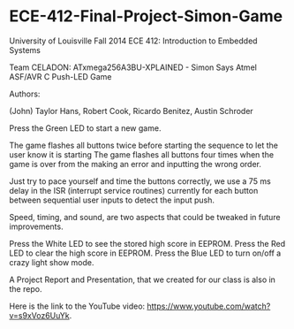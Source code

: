 ECE-412-Final-Project-Simon-Game
================================

University of Louisville
Fall 2014
ECE 412: Introduction to Embedded Systems

Team CELADON: ATxmega256A3BU-XPLAINED - Simon Says Atmel ASF/AVR C Push-LED Game

Authors:

(John) Taylor Hans, Robert Cook, Ricardo Benitez, Austin Schroder

Press the Green LED to start a new game.

The game flashes all buttons twice before starting the sequence to let the user know it is starting
The game flashes all buttons four times when the game is over from the making an error and inputting the wrong order.

Just try to pace yourself and time the buttons correctly, we use a 75 ms delay in the ISR
(interrupt service routines) currently for each button between sequential user inputs
to detect the input push.

Speed, timing, and sound, are two aspects that could be tweaked in future improvements.

Press the White LED to see the stored high score in EEPROM.
Press the Red LED to clear the high score in EEPROM.
Press the Blue LED to turn on/off a crazy light show mode.

A Project Report and Presentation, that we created for our class is also in the repo.

Here is the link to the YouTube video: https://www.youtube.com/watch?v=s9xVoz6UuYk.
